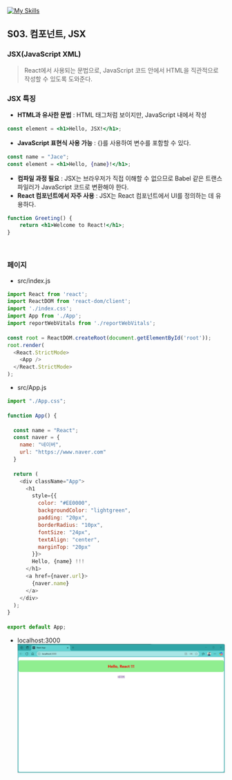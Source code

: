 [![My Skills](https://skillicons.dev/icons?heiht="10"&i=nodejs,vscode,js,react&theme=light)](readme.md)

## S03. 컴포넌트, JSX

### JSX(JavaScript XML)
> React에서 사용되는 문법으로, JavaScript 코드 안에서 HTML을 직관적으로 작성할 수 있도록 도와준다.

### JSX 특징

- **HTML과 유사한 문법** : HTML 태그처럼 보이지만, JavaScript 내에서 작성
```jsx
const element = <h1>Hello, JSX!</h1>;
```
- **JavaScript 표현식 사용 가능** : {}를 사용하여 변수를 포함할 수 있다.
```jsx
const name = "Jace";
const element = <h1>Hello, {name}!</h1>;
```
- **컴파일 과정 필요** : JSX는 브라우저가 직접 이해할 수 없으므로 Babel 같은 트랜스파일러가 JavaScript 코드로 변환해야 한다.
- **React 컴포넌트에서 자주 사용** : JSX는 React 컴포넌트에서 UI를 정의하는 데 유용하다.
```jsx
function Greeting() {
    return <h1>Welcome to React!</h1>;
}
```


<br/>

### 페이지

- src/index.js
```js
import React from 'react';
import ReactDOM from 'react-dom/client';
import './index.css';
import App from './App';
import reportWebVitals from './reportWebVitals';

const root = ReactDOM.createRoot(document.getElementById('root'));
root.render(
  <React.StrictMode>
    <App />
  </React.StrictMode>
);
```

- src/App.js
```js
import "./App.css";

function App() {

  const name = "React";
  const naver = {
    name: "네이버",
    url: "https://www.naver.com"
  }

  return (
    <div className="App">
      <h1
        style={{
          color: "#EE0000",
          backgroundColor: "lightgreen",
          padding: "20px",
          borderRadius: "10px",
          fontSize: "24px",
          textAlign: "center",
          marginTop: "20px"
        }}>
        Hello, {name} !!!  
      </h1>
      <a href={naver.url}>
        {naver.name}
      </a>
    </div>
  );
}

export default App;
```

- localhost:3000
![화면](./images/s03_react_default.png)
